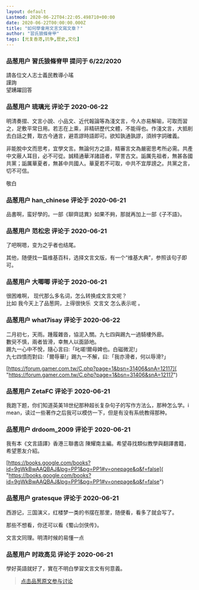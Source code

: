 ```yaml
---
layout: default
Lastmod: 2020-06-22T04:22:05.498710+00:00
date: 2020-06-22T00:00:00.000Z
title: "如何學會用文言文寫文章？"
author: "習氏狼條脊甲"
tags: [光复香港,抗争,歷史,文化]
---
```



### 品葱用户 **習氏狼條脊甲** 提问于 6/22/2020
    
請各位文人志士義民教導小瑤  
謹詢  
望踴躍回答
    
                

### 品葱用户 **琉璃光** 评论于 2020-06-22
        
明清奏摺、文言小說、小品文、近代報論等為淺文言，今人亦易解喻，可取而習之，足敷平常日用。若志在上乘，非精研歷代文體，不能得也。作淺文言，大抵削去白話之贅，取古今通言，避乖謬時語即可。欲知孰通孰謬，須辨字詞確義。  
  
非能脫中文而思考，宜學文言。無論何方之語，精審言文為嚴密思考所必需。共產中文蔽人耳目，必不可從。誠精通華洋諸語者，罕詈古文。詬厲先祖者，無甚各國共黨；詬厲華夏者，無甚中共國人。華夏若不可取，中共不宜厚謗之。共黨之言，切不可信。  
  
敬白
        
                

### 品葱用户 **han_chinese** 评论于 2020-06-21
        
品書啊，蛮好學的。一部《聊齊誌異》如果不夠，那就再加上一部《子不語》。
        
                

### 品葱用户 **范松忠** 评论于 2020-06-21
        
了吧啊嗯，变为之乎者也结尾。  
  
其他，随便找一篇维基百科，选择文言文版，有一个“维基大典”，参照该句子即可。
        
                

### 品葱用户 **大唧唧** 评论于 2020-06-21
        
很困难啊， 现代那么多名词，怎么转换成文言文呢？  
比如 我今天上了品葱网，上得很快乐  文言文 怎么表示呢 。
        
                

### 品葱用户 **what7isay** 评论于 2020-06-22
        
二月初七，天雨。踵履雜沓，協泥入關。九七四與踢九一過騎樓外廊。  
數臾不慎，兩者皆滑，幸無人以面舔地。  
踢九一心中不悅，隨心言曰:「叱嗟!爾母婢也。白磁微泥!」  
九七四憤而對曰:「爾辱華!」踢九一不解，曰:「我亦滑者，何以辱滑?」  
  
  
[https://forum.gamer.com.tw/C.php?page=1&bsn=31406&snA=12117]( "https://forum.gamer.com.tw/C.php?page=1&bsn=31406&snA=12117")
        
                

### 品葱用户 **ZetaFC** 评论于 2020-06-21
        
我跑下题，你们知道英美18世纪那种超长复杂句子的写作方法么，那种怎么学。i mean，读过一些著作之后我可以模仿一下，但是有没有系统教得那种。
        
                

### 品葱用户 **drdoom_2009** 评论于 2020-06-21
        
我有本《文言語譯》香港三聯書店 陳耀南主編。希望尋找類似教學與翻譯書籍，希望蔥友介紹。  
  
[https://books.google.com/books?id=9gWkBwAAQBAJ&lpg=PP1&pg=PP1#v=onepage&q&f=false]( "https://books.google.com/books?id=9gWkBwAAQBAJ&lpg=PP1&pg=PP1#v=onepage&q&f=false")
        
                

### 品葱用户 **gratesque** 评论于 2020-06-21
        
西游记，三国演义，红楼梦一类的书摆在那里，随便看，看多了就会写了。  
  
那些不想看，你还可以看《蜀山剑侠传》。  
  
文言文同理。明清时候的易懂一点
        
                

### 品葱用户 **时政高见** 评论于 2020-06-21
        
學好英語就好了，實在不明白學習文言文有何意義。
        
                





> [点击品葱原文参与讨论](https://pincong.rocks/question/27553)

